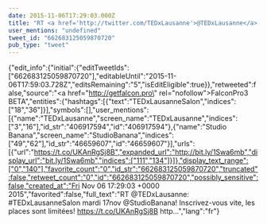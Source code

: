 ```yaml
---
date: 2015-11-06T17:29:03.000Z
title: "RT <a href='http://twitter.com/TEDxLausanne'>@TEDxLausanne</a>: #TEDxLausanneSalon mardi 17nov <a href='http://twitter.com/StudioBanana'>@StudioBanana</a>! Inscrivez-vous vite, les places sont limitées! https://t.co/UKAnRgSj8B http…″"
user_mentions: "undefined"
tweet_id: "662683125059870720"
pub_type: "tweet"
---
```

{"edit_info":{"initial":{"editTweetIds":["662683125059870720"],"editableUntil":"2015-11-06T17:59:03.728Z","editsRemaining":"5","isEditEligible":true}},"retweeted":false,"source":"<a href=\"http://getfalcon.pro\" rel=\"nofollow\">FalconPro3 BETA</a>","entities":{"hashtags":[{"text":"TEDxLausanneSalon","indices":["18","36"]}],"symbols":[],"user_mentions":[{"name":"TEDxLausanne","screen_name":"TEDxLausanne","indices":["3","16"],"id_str":"406917594","id":"406917594"},{"name":"Studio Banana","screen_name":"StudioBanana","indices":["49","62"],"id_str":"46659607","id":"46659607"}],"urls":[{"url":"https://t.co/UKAnRgSj8B","expanded_url":"http://bit.ly/1Swa6mb","display_url":"bit.ly/1Swa6mb","indices":["111","134"]}]},"display_text_range":["0","140"],"favorite_count":"0","id_str":"662683125059870720","truncated":false,"retweet_count":"0","id":"662683125059870720","possibly_sensitive":false,"created_at":"Fri Nov 06 17:29:03 +0000 2015","favorited":false,"full_text":"RT @TEDxLausanne: #TEDxLausanneSalon mardi 17nov @StudioBanana! Inscrivez-vous vite, les places sont limitées! https://t.co/UKAnRgSj8B http…","lang":"fr"}

